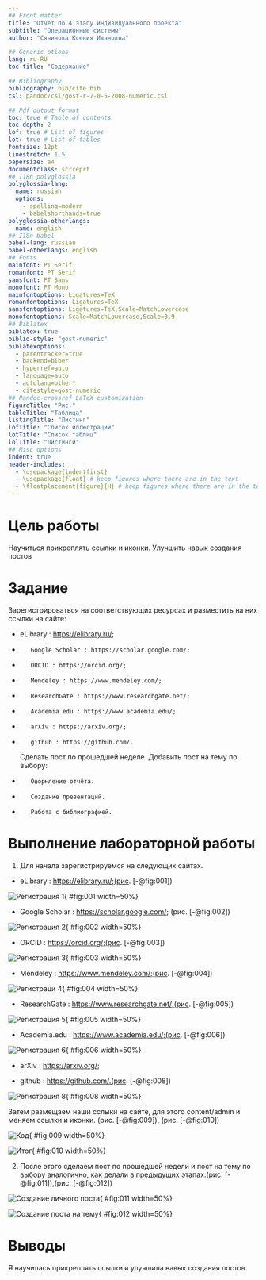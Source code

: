 ```yaml
---
## Front matter
title: "Отчёт по 4 этапу индивидуального проекта"
subtitle: "Операционные системы"
author: "Сячинова Ксения Ивановна"

## Generic otions
lang: ru-RU
toc-title: "Содержание"

## Bibliography
bibliography: bib/cite.bib
csl: pandoc/csl/gost-r-7-0-5-2008-numeric.csl

## Pdf output format
toc: true # Table of contents
toc-depth: 2
lof: true # List of figures
lot: true # List of tables
fontsize: 12pt
linestretch: 1.5
papersize: a4
documentclass: scrreprt
## I18n polyglossia
polyglossia-lang:
  name: russian
  options:
	- spelling=modern
	- babelshorthands=true
polyglossia-otherlangs:
  name: english
## I18n babel
babel-lang: russian
babel-otherlangs: english
## Fonts
mainfont: PT Serif
romanfont: PT Serif
sansfont: PT Sans
monofont: PT Mono
mainfontoptions: Ligatures=TeX
romanfontoptions: Ligatures=TeX
sansfontoptions: Ligatures=TeX,Scale=MatchLowercase
monofontoptions: Scale=MatchLowercase,Scale=0.9
## Biblatex
biblatex: true
biblio-style: "gost-numeric"
biblatexoptions:
  - parentracker=true
  - backend=biber
  - hyperref=auto
  - language=auto
  - autolang=other*
  - citestyle=gost-numeric
## Pandoc-crossref LaTeX customization
figureTitle: "Рис."
tableTitle: "Таблица"
listingTitle: "Листинг"
lofTitle: "Список иллюстраций"
lotTitle: "Список таблиц"
lolTitle: "Листинги"
## Misc options
indent: true
header-includes:
  - \usepackage{indentfirst}
  - \usepackage{float} # keep figures where there are in the text
  - \floatplacement{figure}{H} # keep figures where there are in the text
---
```


# Цель работы

Научиться прикреплять ссылки и иконки. Улучшить навык создания постов 

# Задание


 Зарегистрироваться на соответствующих ресурсах и разместить на них ссылки на сайте:
-  eLibrary : https://elibrary.ru/;
-        Google Scholar : https://scholar.google.com/;
-        ORCID : https://orcid.org/;
-        Mendeley : https://www.mendeley.com/;
-        ResearchGate : https://www.researchgate.net/;
-        Academia.edu : https://www.academia.edu/;
-        arXiv : https://arxiv.org/;
-        github : https://github.com/.
    Сделать пост по прошедшей неделе.
    Добавить пост на тему по выбору:
-        Оформление отчёта.
-        Создание презентаций.
-        Работа с библиографией.


# Выполнение лабораторной работы

1.  Для начала зарегистрируемся на следующих сайтах.
   - eLibrary : https://elibrary.ru/;(рис. [-@fig:001])
   
![Регистрация 1](image/1.png){ #fig:001 width=50%}

   - Google Scholar : https://scholar.google.com/; (рис. [-@fig:002])

![Регистрация 2](image/2.png){ #fig:002 width=50%}

   - ORCID : https://orcid.org/;(рис. [-@fig:003])
   
![Регистрация 3](image/3.png){ #fig:003 width=50%}

   - Mendeley : https://www.mendeley.com/;(рис. [-@fig:004])
   
![Регистраци 4](image/4.png){ #fig:004 width=50%}

   - ResearchGate : https://www.researchgate.net/;(рис. [-@fig:005])
   
![Регистрация 5](image/5.png){ #fig:005 width=50%}

   - Academia.edu : https://www.academia.edu/;(рис. [-@fig:006])
   
![Регистрация 6](image/6.png){ #fig:006 width=50%}

   - arXiv : https://arxiv.org/;
   
   - github : https://github.com/.(рис. [-@fig:008])
   
![Регистрация 8](image/8.png){ #fig:008 width=50%}

Затем размещаем наши сслыки на сайте, для этого content/admin и меняем ссылки и иконки. (рис. [-@fig:009]), (рис. [-@fig:010])

![Код](image/9.png){ #fig:009 width=50%}

![Итог](image/10.png){ #fig:010 width=50%}

2. После этого сделаем пост по прошедшей недели и пост на тему по выбору аналогично, как делали в предыдущих этапах.(рис. [-@fig:011]),(рис. [-@fig:012])

![Создание личного поста](image/11.png){ #fig:011 width=50%}

![Создание поста на тему](image/12.png){ #fig:012 width=50%}

# Выводы

Я научилась прикреплять ссылки и улучшила навык создания постов.
